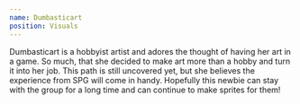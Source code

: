 ```yaml
---
name: Dumbasticart
position: Visuals
---
```

Dumbasticart is a hobbyist artist and adores the thought of having her art in a game. So much, that she decided to make art more than a hobby and turn it into her job. This path is still uncovered yet, but she believes the experience from SPG will come in handy. Hopefully this newbie can stay with the group for a long time and can continue to make sprites for them!